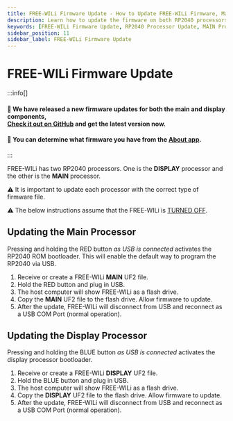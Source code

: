 ```yaml
---
title: FREE-WILi Firmware Update - How to Update FREE-WILi Firmware, Main and Display Processors
description: Learn how to update the firmware on both RP2040 processors of FREE-WILi. Follow detailed steps to update the MAIN and DISPLAY processors using UF2 files. Ensure each processor receives the correct firmware for proper operation.
keywords: [FREE-WILi Firmware Update, RP2040 Processor Update, MAIN Processor Firmware, DISPLAY Processor Firmware, UF2 File Update, FREE-WILi USB Bootloader, Firmware Installation Guide]
sidebar_position: 11
sidebar_label: FREE-WILi Firmware Update
---
```


# FREE-WILi Firmware Update

:::info[]
<h4>🚀 We have released a new firmware updates for both the main and display components, <br class="br-mobile" /> <a target="_blank" rel="noopener noreferrer" href="https://github.com/freewili/freewili-firmware" class="highlight">Check it out on GitHub</a> and get the latest version now.</h4>
<h4>📱 You can determine what firmware you have from the <a target="_self" rel="noopener noreferrer" href="/gui-screen-buttons-and-lights/about-app/" class="highlight-app">About app</a>. </h4>
:::

FREE-WILi has two RP2040 processors.  One is the **DISPLAY** processor and the other is the **MAIN** processor.

⚠️ It is important to update each processor with the correct type of firmware file.

⚠️ The below instructions assume that the FREE-WILi is [TURNED OFF](../../the-basics/#turning-free-wili-on-or-off).


## Updating the Main Processor

Pressing and holding the RED button *as USB is connected* activates the RP2040 ROM bootloader.  This will enable the default way to program the RP2040 via USB.

1) Receive or create a FREE-WILi **MAIN** UF2 file.
2) Hold the RED button and plug in USB.
3) The host computer will show FREE-WILi as a flash drive.
4) Copy the **MAIN** UF2 file to the flash drive.  Allow firmware to update.
5) After the update, FREE-WILi will disconnect from USB and reconnect as a USB COM Port (normal operation).

## Updating the Display Processor

Pressing and holding the BLUE button *as USB is connected* activates the display processor bootloader.

1) Receive or create a FREE-WILi **DISPLAY** UF2 file.
2) Hold the BLUE button and plug in USB.
3) The host computer will show FREE-WILi as a flash drive.
4) Copy the **DISPLAY** UF2 file to the flash drive.  Allow firmware to update.
5) After the update, FREE-WILi will disconnect from USB and reconnect as a USB COM Port (normal operation).
